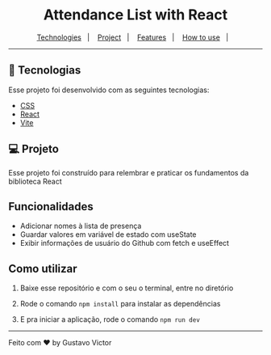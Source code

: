 <h1 align='center'>Attendance List with React</h1>

<p align="center">
    <a href="#-tecnologias">Technologies</a>&nbsp;&nbsp;&nbsp;|&nbsp;&nbsp;&nbsp;
    <a href="#-projeto">Project</a>&nbsp;&nbsp;&nbsp;|&nbsp;&nbsp;&nbsp;
    <a href="#-funcionalidades">Features</a>&nbsp;&nbsp;&nbsp;|&nbsp;&nbsp;&nbsp;
    <a href="#-como-utilizar">How to use</a>&nbsp;&nbsp;&nbsp;|&nbsp;&nbsp;&nbsp;
</p>

---

## 🚀 Tecnologias

Esse projeto foi desenvolvido com as seguintes tecnologias:

- [CSS](https://developer.mozilla.org/pt-BR/docs/Web/CSS)
- [React](https://pt-br.reactjs.org/)
- [Vite](https://vitejs.dev/)


## 💻 Projeto

Esse projeto foi construído para relembrar e praticar os fundamentos da biblioteca React


##  Funcionalidades

- Adicionar nomes à lista de presença
- Guardar valores em variável de estado com useState
- Exibir informações de usuário do Github com fetch e useEffect


## Como utilizar 

1. Baixe esse repositório e com o seu o terminal, entre no diretório

2. Rode o comando `npm install` para instalar as dependências

3. E pra iniciar a aplicação, rode o comando `npm run dev` 

---

Feito com ♥ by Gustavo Victor